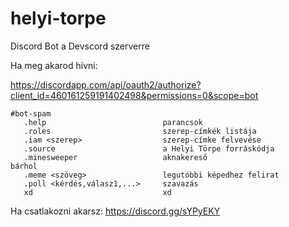 # helyi-torpe
Discord Bot a Devscord szerverre

Ha meg akarod hívni:

https://discordapp.com/api/oauth2/authorize?client_id=460161259191402498&permissions=0&scope=bot


```
#bot-spam
   .help                          parancsok
   .roles                         szerep-címkék listája
   .iam <szerep>                  szerep-címke felvevése
   .source                        a Helyi Törpe forráskódja
   .minesweeper                   aknakereső
bárhol
   .meme <szöveg>                 legutóbbi képedhez felirat
   .poll <kérdés,válasz1,...>     szavazás
   xd                             xd
```

Ha csatlakozni akarsz:
https://discord.gg/sYPyEKY
